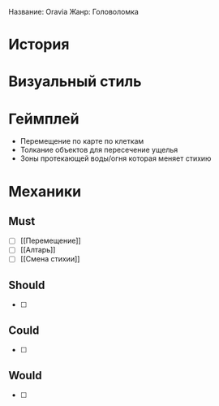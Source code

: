 Название:  Oravia
Жанр: Головоломка
# История
## 

# Визуальный стиль

# Геймплей
- Перемещение по карте по клеткам
- Толкание объектов для пересечение ущелья
- Зоны протекающей воды/огня которая меняет стихию

# Механики
## Must
- [ ] [[Перемещение]]
- [ ] [[Алтарь]]
- [ ] [[Смена стихии]]
## Should
- [ ] 

## Could
- [ ] 
## Would
- [ ] 
